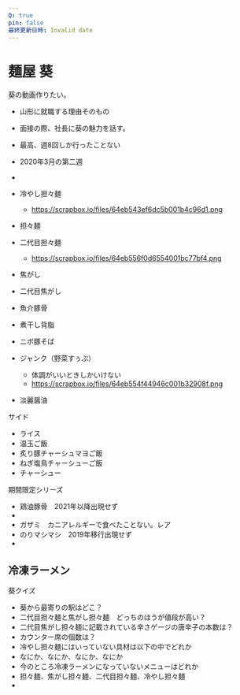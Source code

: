 ```yaml
---
Q: true
pin: false
最終更新日時: Invalid date
---
```

# 麺屋 葵

葵の動画作りたい。

- 山形に就職する理由そのもの  
- 面接の際、社長に葵の魅力を話す。  
- 最高、週8回しか行ったことない  
- 2020年3月の第二週  
-  

- 冷やし担々麺
    - https://scrapbox.io/files/64eb543ef6dc5b001b4c96d1.png
- 担々麺
- 二代目担々麺
    - https://scrapbox.io/files/64eb556f0d6554001bc77bf4.png
- 焦がし
- 二代目焦がし
- 魚介豚骨
- 煮干し背脂
- ニボ豚そば
- ジャンク（野菜すぅぷ）
    - 体調がいいときしかいけない
    - https://scrapbox.io/files/64eb554f44946c001b32908f.png
- 淡麗醤油

サイド

- ライス  
- 温玉ご飯  
- 炙り豚チャーシュマヨご飯  
- ねぎ塩鳥チャーシューご飯  
- チャーシュー  

期間限定シリーズ

- 鶏油豚骨　2021年以降出現せず  
-  
- ガザミ　カニアレルギーで食べたことない。レア  
- のりマシマシ　2019年移行出現せず  
-  

## 冷凍ラーメン

葵クイズ

- 葵から最寄りの駅はどこ？  
- 二代目担々麺と焦がし担々麺　どっちのほうが値段が高い？  
- 二代目焦がし担々麺に記載されている辛さゲージの唐辛子の本数は？  
- カウンター席の個数は？  
- 冷やし担々麺にはいっていない具材は以下の中でどれか  
- なにか、なにか、なにか、なにか  
- 今のところ冷凍ラーメンになっていないメニューはどれか  
- 担々麺、焦がし担々麺、二代目担々麺、冷やし担々麺  
-